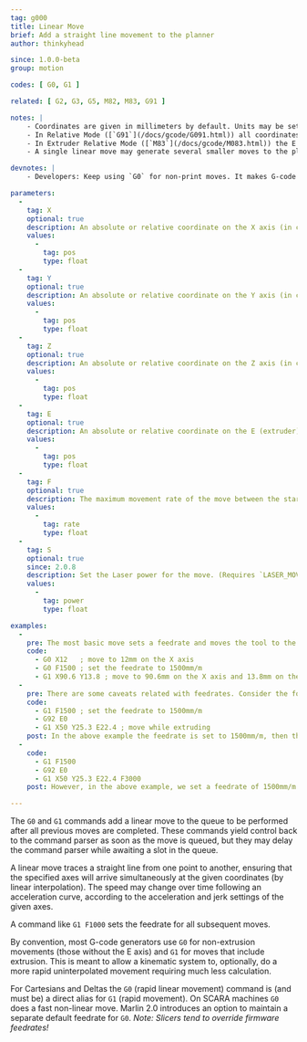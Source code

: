 ```yaml
---
tag: g000
title: Linear Move
brief: Add a straight line movement to the planner
author: thinkyhead

since: 1.0.0-beta
group: motion

codes: [ G0, G1 ]

related: [ G2, G3, G5, M82, M83, G91 ]

notes: |
    - Coordinates are given in millimeters by default. Units may be set to inches by [`G20`](/docs/gcode/G020.html).
    - In Relative Mode ([`G91`](/docs/gcode/G091.html)) all coordinates are interpreted as relative, adding onto the previous position.
    - In Extruder Relative Mode ([`M83`](/docs/gcode/M083.html)) the E coordinate is interpreted as relative, adding onto the previous E position.
    - A single linear move may generate several smaller moves to the planner due to kinematics and bed leveling compensation. Printing performance can be tuned by adjusting segments-per-second.

devnotes: |
    - Developers: Keep using `G0` for non-print moves. It makes G-code more adaptable to lasers, engravers, etc.

parameters:
  -
    tag: X
    optional: true
    description: An absolute or relative coordinate on the X axis (in current units).
    values:
      -
        tag: pos
        type: float
  -
    tag: Y
    optional: true
    description: An absolute or relative coordinate on the Y axis (in current units).
    values:
      -
        tag: pos
        type: float
  -
    tag: Z
    optional: true
    description: An absolute or relative coordinate on the Z axis (in current units).
    values:
      -
        tag: pos
        type: float
  -
    tag: E
    optional: true
    description: An absolute or relative coordinate on the E (extruder) axis (in current units). The E axis describes the position of the filament in terms of input to the extruder feeder.
    values:
      -
        tag: pos
        type: float
  -
    tag: F
    optional: true
    description: The maximum movement rate of the move between the start and end point. The feedrate set here applies to subsequent moves that omit this parameter.
    values:
      -
        tag: rate
        type: float
  -
    tag: S
    optional: true
    since: 2.0.8
    description: Set the Laser power for the move. (Requires `LASER_MOVE_POWER`)
    values:
      -
        tag: power
        type: float

examples:
  -
    pre: The most basic move sets a feedrate and moves the tool to the given position.
    code:
      - G0 X12   ; move to 12mm on the X axis
      - G0 F1500 ; set the feedrate to 1500mm/m
      - G1 X90.6 Y13.8 ; move to 90.6mm on the X axis and 13.8mm on the Y axis
  -
    pre: There are some caveats related with feedrates. Consider the following&#x3A;
    code:
      - G1 F1500 ; set the feedrate to 1500mm/m
      - G92 E0
      - G1 X50 Y25.3 E22.4 ; move while extruding
    post: In the above example the feedrate is set to 1500mm/m, then the tool is moved 50mm on the X axis and 25.3mm on the Y axis while extruding 22.4mm of filament between the two points.
  -
    code:
      - G1 F1500
      - G92 E0
      - G1 X50 Y25.3 E22.4 F3000
    post: However, in the above example, we set a feedrate of 1500mm/m on line 1 then do the move described above, accelerating to a feedrate of 3000mm/m (if possible). The extrusion will accelerate along with the X and Y movement, so everything stays synchronized.

---
```

The `G0` and `G1` commands add a linear move to the queue to be performed after all previous moves are completed. These commands yield control back to the command parser as soon as the move is queued, but they may delay the command parser while awaiting a slot in the queue.

A linear move traces a straight line from one point to another, ensuring that the specified axes will arrive simultaneously at the given coordinates (by linear interpolation). The speed may change over time following an acceleration curve, according to the acceleration and jerk settings of the given axes.

A command like `G1 F1000` sets the feedrate for all subsequent moves.

By convention, most G-code generators use `G0` for non-extrusion movements (those without the E axis) and `G1` for moves that include extrusion. This is meant to allow a kinematic system to, optionally, do a more rapid uninterpolated movement requiring much less calculation.

For Cartesians and Deltas the `G0` (rapid linear movement) command is (and must be) a direct alias for `G1` (rapid movement). On SCARA machines `G0` does a fast non-linear move. Marlin 2.0 introduces an option to maintain a separate default feedrate for `G0`. *Note: Slicers tend to override firmware feedrates!*
